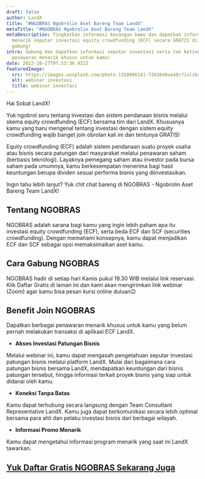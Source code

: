 ```yaml
---
draft: false
author: LandX
title: "#NGOBRAS Ngobrolin Aset Bareng Team LandX"
metaTitle: "#NGOBRAS Ngobrolin Aset Bareng Team LandX"
metaDescription: Tingkatkan informasi keuangan kamu dan dapatkan informasi
  menarik seputar investasi equity crowdfunding (ECF) secara GRATIS di sini. Yuk
  gabung!
intro: Gabung dan dapatkan informasi seputar investasi serta tak ketinggalan
  penawaran menarik khusus untuk kamu!
date: 2022-10-27T07:53:36.921Z
featuredImage:
  src: https://images.unsplash.com/photo-1550096141-7263640aa48c?ixlib=rb-4.0.3&ixid=MnwxMjA3fDB8MHxwaG90by1wYWdlfHx8fGVufDB8fHx8&auto=format&fit=crop&w=870&q=80
  alt: webinar investasi
  title: webinar investasi
---
```

Hai Sobat LandX!

Yuk ngobrol seru tentang investasi dan sistem pendanaan bisnis melalui skema equity crowdfunding (ECF) bersama tim dari LandX. Khususnya kamu yang baru mengenal tentang investasi dengan sistem equity crowdfunding wajib banget join obrolan kali ini dan tentunya GRATIS!

Equity crowdfunding (ECF) adalah sistem pendanaan suatu proyek usaha atau bisnis secara patungan dari masyarakat melalui penawaran saham (berbasis teknologi). Layaknya pemegang saham atau investor pada bursa saham pada umumnya, kamu berkesempatan menerima bagi hasil keuntungan berupa dividen sesuai performa bisnis yang diinvestasikan.

Ingin tahu lebih lanjut? Yuk chit chat bareng di NGOBRAS - Ngobrolin Aset Bareng Team LandX!

## Tentang NGOBRAS

NGOBRAS adalah sarana bagi kamu yang ingin lebih paham apa itu investasi equity crowdfunding (ECF), serta beda ECF dan SCF (securities crowdfunding). Dengan memahami konsepnya, kamu dapat menjadikan ECF dan SCF sebagai opsi memaksimalkan aset kamu.

## Cara Gabung NGOBRAS

NGOBRAS hadir di setiap hari Kamis pukul 19.30 WIB melalui link reservasi. Klik Daftar Gratis di laman ini dan kami akan mengirimkan link webinar (Zoom) agar kamu bisa pesan kursi online duluan😉

## Benefit Join NGOBRAS

Dapatkan berbagai penawaran menarik khusus untuk kamu yang belum pernah melakukan transaksi di aplikasi ECF LandX. 

* **Akses Investasi Patungan Bisnis** 

Melalui webinar ini, kamu dapat mengasah pengetahuan seputar investasi patungan bisnis melalui platform LandX. Mulai dari bagaimana cara patungan bisnis bersama LandX, mendapatkan keuntungan dari bisnis patungan tersebut, hingga informasi terkait proyek bisnis yang siap untuk didanai oleh kamu. 

* **Koneksi Tanpa Batas** 

Kamu dapat terhubung secara langsung dengan Team Consultant Representative LandX. Kamu juga dapat berkomunikasi secara lebih optimal bersama para ahli dan pelaku investasi bisnis dari berbagai wilayah. 

* **Informasi Promo Menarik** 

Kamu dapat mengetahui informasi program menarik yang saat ini LandX tawarkan.

## [Y﻿uk Daftar Gratis NGOBRAS Sekarang Juga](https://info.landx.id/ngobras?utm_source=Blog&utm_medium=Artikel&utm_campaign=ArtikelNgobras&utm_id=ArtikelNgobras)